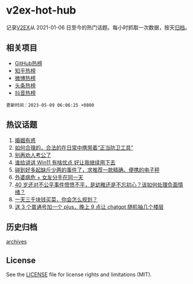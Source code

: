 # v2ex-hot-hub

 记录[V2EX](https://www.v2ex.com/)从 2021-01-06 日至今的热门话题。每小时抓取一次数据，按天[归档](archives)。
 
 ## 相关项目

- [GitHub热榜](https://github.com/lonnyzhang423/github-hot-hub)
- [知乎热榜](https://github.com/lonnyzhang423/zhihu-hot-hub)
- [微博热榜](https://github.com/lonnyzhang423/weibo-hot-hub)
- [头条热榜](https://github.com/lonnyzhang423/toutiao-hot-hub)
- [抖音热榜](https://github.com/lonnyzhang423/douyin-hot-hub)


 `更新时间：2023-05-09 06:06:25 +0800`

## 热议话题

1. [婚姻有惑](https://www.v2ex.com/t/938137)
1. [如何合理的，合法的在日常中携带着“正当防卫工具”](https://www.v2ex.com/t/938259)
1. [别再劝人考公了](https://www.v2ex.com/t/938211)
1. [谁给讲讲 Win11 有啥优点,好让我继续用下去](https://www.v2ex.com/t/938221)
1. [碰到好多起缺斤少两的事件了，求推荐一款精确、便携的电子秤](https://www.v2ex.com/t/938142)
1. [外婆病危 + 女友分手在同一天](https://www.v2ex.com/t/938311)
1. [40 岁还对不公平事件愤愤不平，是幼稚还是不忘初心？该如何处理负面情绪？](https://www.v2ex.com/t/938222)
1. [一天三千块钱买菜，你会怎么规划？](https://www.v2ex.com/t/938229)
1. [送 3 个普通号加一个 plus，晚上 9 点让 chatgpt 随机抽几个楼层](https://www.v2ex.com/t/938276)

## 历史归档

[archives](archives)

## License

See the [LICENSE](LICENSE) file for license rights and limitations (MIT).
